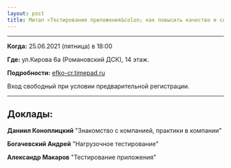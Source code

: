 ```yaml
---
layout: post
title: Митап «Тестирование приложения&colon; как повысить качество и скорость системы» от ЭФКО (25.06.21)
---
```


---

**Когда:** 25.06.2021 (пятница) в 18:00

**Где:** ул.Кирова 6а (Романовский ДСК), 14 этаж. 

**Подробности:** [efko-cr.timepad.ru](https://efko-cr.timepad.ru/event/1664241/)

Вход свободный при условии предварительной регистрации.

---

## Доклады:

**Даниил Коноплицкий** "Знакомство с компанией, практики в компании"

**Богачевский Андрей** "Нагрузочное тестирование"

**Александр Макаров** "Тестирование приложения"


